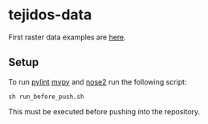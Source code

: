 # tejidos-data

First raster data examples are [here](https://www.dropbox.com/sh/fommmsz3g9fekyz/AAD0FNGvz6_T3KoyNLeLQwAKa?dl=0). 


## Setup

To run [pylint](https://pypi.org/project/pylint/) [mypy](http://mypy-lang.org/) and [nose2](https://docs.nose2.io/en/latest/) run the following script:

```
sh run_before_push.sh
```

This must be executed before pushing into the repository.
